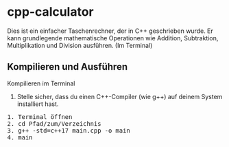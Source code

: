 # cpp-calculator

Dies ist ein einfacher Taschenrechner, der in C++ geschrieben wurde. Er kann grundlegende mathematische Operationen wie Addition, Subtraktion, Multiplikation und Division ausführen. (Im Terminal)

## Kompilieren und Ausführen
Kompilieren im Terminal
1. Stelle sicher, dass du einen C++-Compiler (wie g++) auf deinem System installiert hast.
<pre>
1. Terminal öffnen
2. cd Pfad/zum/Verzeichnis
3. g++ -std=c++17 main.cpp -o main
4. main
</pre>
